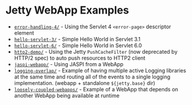 # Jetty WebApp Examples

* [`error-handling-4/`](error-handling-4/) - Using the Servlet 4 `<error-page>` descriptor element
* [`hello-servlet-3/`](hello-servlet-3/) - Simple Hello World in Servlet 3.1
* [`hello-servlet-6/`](hello-servlet-6/) - Simple Hello World in Servlet 6.0
* [`http2-demo/`](http2-demo/) - Using the Jetty `PushCacheFilter` (now deprecated by HTTP/2 spec) to auto push resources to HTTP2 client 
* [`jaspi-webapp/`](jaspi-webapp/) - Using JASPI from a WebApp
* [`logging-overlap/`](logging-overlap/) - Example of having multiple active Logging libraries at the same time and routing all of the events to a single logging implementation. (webapp + standalone `${jetty.base}` dir)
* [`loosely-coupled-webapps/`](loosely-coupled-webapps/) - Example of a WebApp that depends on another WebApp being available at runtime
